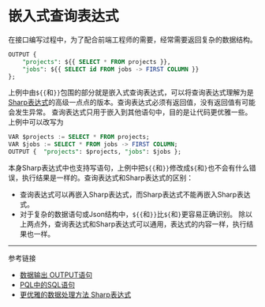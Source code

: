 # 嵌入式查询表达式
在接口编写过程中，为了配合前端工程师的需要，经常需要返回复杂的数据结构。
```sql
OUTPUT {
    "projects": ${{ SELECT * FROM projects }},
    "jobs": ${{ SELECT id FROM jobs -> FIRST COLUMN }}
};
```
上例中由`${{`和`}}`包围的部分就是嵌入式查询表达式，可以将查询表达式理解为是[Sharp表达式](/pql/sharp.md)的高级一点点的版本。查询表达式必须有返回值，没有返回值有可能会发生异常。
查询表达式只用于嵌入到其他语句中，目的是让代码更优雅一些。
上例中可以改写为
```sql
VAR $projects := SELECT * FROM projects;
VAR $jobs := SELECT * FROM jobs -> FIRST COLUMN;
OUTPUT {  "projects": $projects, "jobs": $jobs };
```

本身Sharp表达式中也支持写语句，上例中把`${{`和`}}`修改成`${`和`}`也不会有什么错误，执行结果是一样的。查询表达式和Sharp表达式的区别：
* 查询表达式可以再嵌入Sharp表达式，而Sharp表达式不能再嵌入Sharp表达式。
* 对于复杂的数据语句或Json结构中，`${{`和`}}`比`${`和`}`更容易正确识别。
除以上两点外，查询表达式和Sharp表达式可以通用，表达式的内容一样，执行结果也一样。

---
参考链接
* [数据输出 OUTPUT语句](/pql/output.md)
* [PQL中的SQL语句](/pql/sql.md)
* [更优雅的数据处理方法 Sharp表达式](/pql/sharp.md)